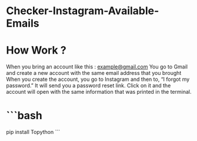 # Checker-Instagram-Available-Emails

# How Work ?
When you bring an account like this : example@gmail.com
You go to Gmail and create a new account with the same email address that you brought
When you create the account, you go to Instagram and then to, “I forgot my password.” It will send you a password reset link. Click on it and the account will open with the same information that was printed in the terminal. 

# ```bash
pip install Topython ```

